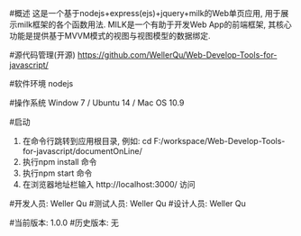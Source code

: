 #概述
这是一个基于nodejs+express(ejs)+jquery+milk的Web单页应用, 用于展示milk框架的各个函数用法.
MILK是一个有助于开发Web App的前端框架, 其核心功能是提供基于MVVM模式的视图与视图模型的数据绑定.

#源代码管理(开源)
https://github.com/WellerQu/Web-Develop-Tools-for-javascript/

#软件环境
nodejs

#操作系统
Window 7 / Ubuntu 14 / Mac OS 10.9

#启动
1. 在命令行跳转到应用根目录, 例如: cd F:/workspace/Web-Develop-Tools-for-javascript/documentOnLine/
2. 执行npm install 命令
3. 执行npm start 命令
4. 在浏览器地址栏输入 http://localhost:3000/ 访问

#开发人员: Weller Qu
#测试人员: Weller Qu
#设计人员: Weller Qu

#当前版本: 1.0.0
#历史版本: 无